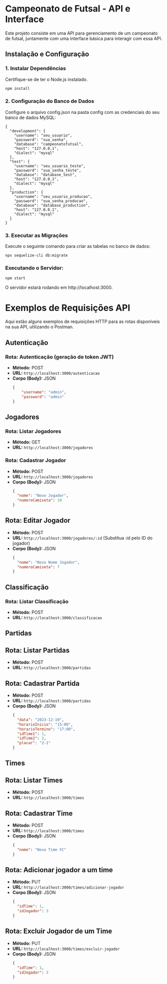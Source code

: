 # Campeonato de Futsal - API e Interface

Este projeto consiste em uma API para gerenciamento de um campeonato de futsal, juntamente com uma interface básica para interagir com essa API.

## Instalação e Configuração

### 1. Instalar Dependências

Certifique-se de ter o Node.js instalado.

```bash
npm install
```

### 2. Configuração do Banco de Dados
Configure o arquivo config.json na pasta config com as credenciais do seu banco de dados MySQL:

```
{
  "development": {
    "username": "seu_usuario",
    "password": "sua_senha",
    "database": "campeonatofutsal",
    "host": "127.0.0.1",
    "dialect": "mysql"
  },
  "test": {
    "username": "seu_usuario_teste",
    "password": "sua_senha_teste",
    "database": "database_test",
    "host": "127.0.0.1",
    "dialect": "mysql"
  },
  "production": {
    "username": "seu_usuario_producao",
    "password": "sua_senha_producao",
    "database": "database_production",
    "host": "127.0.0.1",
    "dialect": "mysql"
  }
}
```

### 3. Executar as Migrações
Execute o seguinte comando para criar as tabelas no banco de dados:
```
npx sequelize-cli db:migrate
```

### Executando o Servidor:
```
npm start
```

O servidor estará rodando em http://localhost:3000.

# Exemplos de Requisições API

Aqui estão alguns exemplos de requisições HTTP para as rotas disponíveis na sua API, utilizando o Postman.

## Autenticação

### Rota: Autenticação (geração de token JWT)
- **Método:** POST
- **URL:** `http://localhost:3000/autenticacao`
- **Corpo (Body):** JSON
  ```json
  {
      "username": "admin",
      "password": "admin"
  }

## Jogadores

### Rota: Listar Jogadores
- **Método:** GET
- **URL:** `http://localhost:3000/jogadores`

### Rota: Cadastrar Jogador
- **Método:** POST
- **URL:** `http://localhost:3000/jogadores`
- **Corpo (Body):** JSON
  ```json
  {
    "nome": "Novo Jogador",
    "numeroCamiseta": 10
  }

## Rota: Editar Jogador
- **Método:** POST
- **URL:** `http://localhost:3000/jogadores/:id` (Substitua :id pelo ID do jogador)
- **Corpo (Body):** JSON
  ```json
  {
    "nome": "Novo Nome Jogador",
    "numeroCamiseta": 7
  }

## Classificação

### Rota: Listar Classificação
- **Método:** POST
- **URL:** `http://localhost:3000/classificacao`

## Partidas

## Rota: Listar Partidas
- **Método:** POST
- **URL:** `http://localhost:3000/partidas`

## Rota: Cadastrar Partida
- **Método:** POST
- **URL:** `http://localhost:3000/partidas` 
- **Corpo (Body):** JSON
  ```json
  {
    "data": "2023-12-19",
    "horarioInicio": "15:00",
    "horarioTermino": "17:00",
    "idTime1": 1,
    "idTime2": 2,
    "placar": "2-1"
  }

## Times

## Rota: Listar Times
- **Método:** POST
- **URL:** `http://localhost:3000/times`

## Rota: Cadastrar Time
- **Método:** POST
- **URL:** `http://localhost:3000/times`
- **Corpo (Body):** JSON
  ```json
  {
    "nome": "Novo Time FC"
  }

## Rota: Adicionar jogador a um time
- **Método:** PUT
- **URL:** `http://localhost:3000/times/adicionar-jogador`
- **Corpo (Body):** JSON
  ```json
  {
    "idTime": 1,
    "idJogador": 3
  }

## Rota: Excluir Jogador de um Time
- **Método:** PUT
- **URL:** `http://localhost:3000/times/excluir-jogador`
- **Corpo (Body):** JSON
  ```json
  {
    "idTime": 1,
    "idJogador": 3
  }